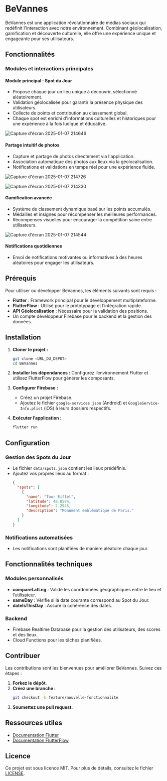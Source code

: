 # BeVannes

BeVannes est une application révolutionnaire de médias sociaux qui redéfinit l'interaction avec notre environnement. Combinant géolocalisation, gamification et découverte culturelle, elle offre une expérience unique et engageante pour ses utilisateurs.


## Fonctionnalités

### Modules et interactions principales

#### Module principal : Spot du Jour
- Propose chaque jour un lieu unique à découvrir, sélectionné aléatoirement.
- Validation géolocalisée pour garantir la présence physique des utilisateurs.
- Collecte de points et contribution au classement global.
- Chaque spot est enrichi d'informations culturelles et historiques pour une expérience à la fois ludique et éducative.

![Capture d'écran 2025-01-07 214646](https://github.com/user-attachments/assets/60fa2189-ca66-4503-a74e-9ef0048cd765)


#### Partage intuitif de photos
- Capture et partage de photos directement via l'application.
- Association automatique des photos aux lieux via la géolocalisation.
- Notifications et validations en temps réel pour une expérience fluide.

![Capture d'écran 2025-01-07 214726](https://github.com/user-attachments/assets/46b086a4-64bc-4796-88f6-9940040e50ab)

![Capture d'écran 2025-01-07 214330](https://github.com/user-attachments/assets/73a00643-a628-4820-98fb-c721f88d1acb)


#### Gamification avancée
- Système de classement dynamique basé sur les points accumulés.
- Médailles et insignes pour récompenser les meilleures performances.
- Récompenses visuelles pour encourager la compétition saine entre utilisateurs.

![Capture d'écran 2025-01-07 214544](https://github.com/user-attachments/assets/6d221ff1-1401-402e-bd8b-e078556d8c1e)


#### Notifications quotidiennes
- Envoi de notifications motivantes ou informatives à des heures aléatoires pour engager les utilisateurs.



## Prérequis

Pour utiliser ou développer BeVannes, les éléments suivants sont requis :

- **Flutter** : Framework principal pour le développement multiplateforme.
- **FlutterFlow** : Utilisé pour le prototypage et l’intégration rapide.
- **API Géolocalisation** : Nécessaire pour la validation des positions.
- Un compte développeur Firebase pour le backend et la gestion des données.


## Installation

1. **Cloner le projet :**
   ```bash
   git clone <URL_DU_DEPOT>
   cd BeVannes
   ```

2. **Installer les dépendances :**
   Configurez l’environnement Flutter et utilisez FlutterFlow pour générer les composants.

3. **Configurer Firebase :**
   - Créez un projet Firebase.
   - Ajoutez le fichier `google-services.json` (Android) et `GoogleService-Info.plist` (iOS) à leurs dossiers respectifs.

4. **Exécuter l’application :**
   ```bash
   flutter run
   ```


## Configuration

### Gestion des Spots du Jour
- Le fichier `data/spots.json` contient les lieux prédéfinis.
- Ajoutez vos propres lieux au format :
  ```json
  {
    "spots": [
      {
        "name": "Tour Eiffel",
        "latitude": 48.8584,
        "longitude": 2.2945,
        "description": "Monument emblématique de Paris."
      }
    ]
  }
  ```

### Notifications automatisées
- Les notifications sont planifiées de manière aléatoire chaque jour.

## Fonctionnalités techniques

### Modules personnalisés
- **compareLatLng** : Valide les coordonnées géographiques entre le lieu et l’utilisateur.
- **sameDay** : Vérifie si la date courante correspond au Spot du Jour.
- **dateIsThisDay** : Assure la cohérence des dates.

### Backend
- Firebase Realtime Database pour la gestion des utilisateurs, des scores et des lieux.
- Cloud Functions pour les tâches planifiées.


## Contribuer

Les contributions sont les bienvenues pour améliorer BeVannes. Suivez ces étapes :

1. **Forkez le dépôt**.
2. **Créez une branche :**
   ```bash
   git checkout -b feature/nouvelle-fonctionnalite
   ```
3. **Soumettez une pull request.**


## Ressources utiles

- [Documentation Flutter](https://flutter.dev/docs)
- [Documentation FlutterFlow](https://docs.flutterflow.io)


## Licence

Ce projet est sous licence MIT.
Pour plus de détails, consultez le fichier [LICENSE](./LICENSE).
